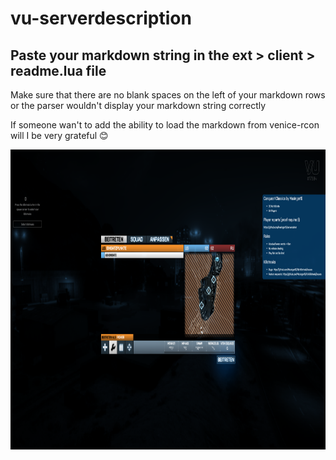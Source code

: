 # vu-serverdescription

## Paste **your** markdown string in the ext > client > readme.lua file
Make sure that there are no blank spaces on the left of your markdown rows or the parser wouldn't display 
your markdown string correctly

If someone wan't to add the ability to load the markdown from venice-rcon will I be very grateful :blush:

<img src="./github_styles/example.png" width="854" height="480"/>